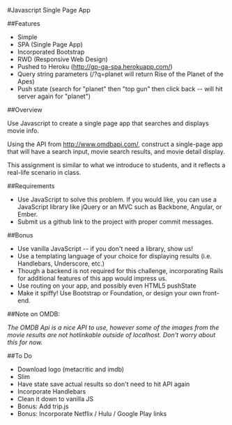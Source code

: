 #Javascript Single Page App

##Features

* Simple
* SPA (Single Page App)
* Incorporated Bootstrap
* RWD (Responsive Web Design)
* Pushed to Heroku (http://gp-ga-spa.herokuapp.com/)
* Query string parameters (/?q=planet   will return Rise of the Planet of the Apes)
* Push state (search for "planet" then "top gun" then click back -- will hit server again for "planet")

##Overview

Use Javascript to create a single page app that searches and displays movie info.

Using the API from http://www.omdbapi.com/, construct a single-page app that will have a search input, movie search results, and movie detail display.

This assignment is similar to what we introduce to students, and it reflects a real-life scenario in class.

##Requirements

- Use JavaScript to solve this problem. If you would like, you can use a JavaScript library like jQuery or an MVC such as Backbone, Angular, or Ember.
- Submit us a github link to the project with proper commit messages.

##Bonus

- Use vanilla JavaScript -- if you don't need a library, show us!
- Use a templating language of your choice for displaying results (i.e. Handlebars, Underscore, etc.)
- Though a backend is not required for this challenge, incorporating Rails for additional features of this app would impress us.
- Use routing on your app, and possibly even HTML5 pushState
- Make it spiffy! Use Bootstrap or Foundation, or design your own front-end.

##Note on OMDB:

*The OMDB Api is a nice API to use, however some of the images from the movie results are not hotlinkable outside of localhost. Don't worry about this for now.*

##To Do

* Download logo (metacritic and imdb)
* Slim
* Have state save actual results so don't need to hit API again
* Incorporate Handlebars
* Clean it down to vanilla JS
* Bonus: Add trip.js
* Bonus: Incorporate Netflix / Hulu / Google Play links
